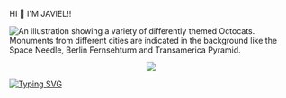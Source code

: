HI 👋 I'M JAVIEL!!

![An illustration showing a variety of differently themed Octocats. Monuments from different cities are indicated in the background like the Space Needle, Berlin Fernsehturm and Transamerica Pyramid.](https://i.ibb.co/TMN2p0RW/Picsart-25-03-08-17-27-26-214.jpg)

<p align="center">
  <a href="https://github.com/khrlmstfa/readme-typing-svg"><img src="https://readme-typing-svg.herokuapp.com?lines=𝐈𝐦+𝐣𝐮𝐬𝐭+𝐍𝐨𝐨𝐛;𝐁𝐮𝐭+𝐈+𝐖𝐢𝐥𝐥+𝐊𝐞𝐞𝐩+𝐋𝐞𝐚𝐫𝐧𝐢𝐦𝐠;𝐈%20|%20𝐋𝐢𝐤𝐞%20|%20𝐂𝐨𝐝𝐢𝐧𝐠%20:);𝐥𝐞𝐭'𝐬%20𝐬𝐭𝐮𝐝𝐲;𝐓𝐨𝐠𝐞𝐭𝐡𝐞𝐫%2😊%20:)%20:)&center=true&width=500&height=50"></a>
</p>


[![Typing SVG](https://readme-typing-svg.demolab.com?font=BLACK+OPS&pause=1000&color=F70000&center=true&vCenter=true&width=435&lines=𝐉𝐀𝐕𝐈𝐄𝐋+𝐀𝐋𝐖𝐀𝐘𝐒+𝐀𝐕𝐀𝐈𝐋𝐀𝐁𝐋𝐄+.......;𝐋𝐎𝐕𝐄+𝐘𝐎𝐔+𝐏𝐎𝐏_𝐊𝐈𝐃_+𝐃𝐄𝐕.......;+𝐀𝐋𝐖𝐀𝐘𝐒+𝐈𝐍+𝐌𝐘+𝐇𝐄𝐀𝐑𝐓%F0%9F%AB%82%E2%9D%A4%EF%B8%8F%F0%9F%A6%8B;+)](https://git.io/typing-svg)



